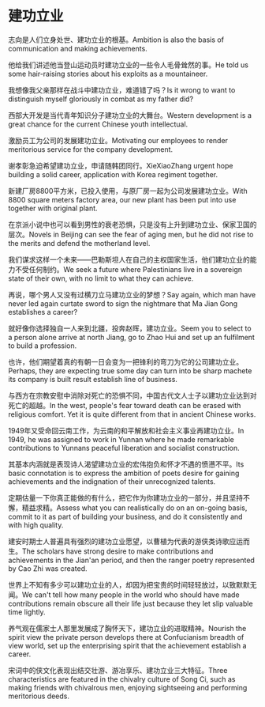 # 建功立业

<p><span class="chinese">志向是人们立身处世、建功立业的根基。</span><span class="english">Ambition is also the basis of communication and making achievements.</span></p>

<p><span class="chinese">他给我们讲述他当登山运动员时建功立业的一些令人毛骨耸然的事。</span><span class="english">He told us some hair-raising stories about his exploits as a mountaineer.</span></p>

<p><span class="chinese">我想像我父亲那样在战斗中建功立业，难道错了吗？</span><span class="english">Is it wrong to want to distinguish myself gloriously in combat as my father did?</span></p>

<p><span class="chinese">西部大开发是当代青年知识分子建功立业的大舞台。</span><span class="english">Western development is a great chance for the current Chinese youth intellectual.</span></p>

<p><span class="chinese">激励员工为公司的发展建功立业。</span><span class="english">Motivating our employees to render meritorious service for the company development.</span></p>

<p><span class="chinese">谢孝彰急迫希望建功立业，申请随韩团同行。</span><span class="english">XieXiaoZhang urgent hope building a solid career, application with Korea regiment together.</span></p>

<p><span class="chinese">新建厂房8800平方米，已投入使用，与原厂房一起为公司发展建功立业。</span><span class="english">With 8800 square meters factory area, our new plant has been put into use together with original plant.</span></p>

<p><span class="chinese">在京派小说中也可以看到男性的衰老恐惧，只是没有上升到建功立业、保家卫国的层次。</span><span class="english">Novels in Beijing can see the fear of aging men, but he did not rise to the merits and defend the motherland level.</span></p>

<p><span class="chinese">我们谋求这样一个未来——巴勒斯坦人在自己的主权国家生活，他们建功立业的能力不受任何制约。</span><span class="english">We seek a future where Palestinians live in a sovereign state of their own, with no limit to what they can achieve.</span></p>

<p><span class="chinese">再说，哪个男人又没有过横刀立马建功立业的梦想？</span><span class="english">Say again, which man have never led again curtate sword to sign the nightmare that Ma Jian Gong establishes a career?</span></p>

<p><span class="chinese">就好像你选择独自一人来到北疆，投奔赵晖，建功立业。</span><span class="english">Seem you to select to a person alone arrive at north Jiang, go to Zhao Hui and set up an fulfilment to build a profession.</span></p>

<p><span class="chinese">也许，他们期望着真的有朝一日会变为一把锋利的弯刀为它的公司建功立业。</span><span class="english">Perhaps, they are expecting true some day can turn into be sharp machete its company is built result establish line of business.</span></p>

<p><span class="chinese">与西方在宗教安慰中消除对死亡的恐惧不同，中国古代文人士子以建功立业达到对死亡的超越。</span><span class="english">In the west, people's fear toward death can be erased with religious comfort. Yet it is quite different from that in ancient Chinese works.</span></p>

<p><span class="chinese">1949年又受命回云南工作，为云南的和平解放和社会主义事业再建功立业。</span><span class="english">In 1949, he was assigned to work in Yunnan where he made remarkable contributions to Yunnans peaceful liberation and socialist construction.</span></p>

<p><span class="chinese">其基本内涵就是表现诗人渴望建功立业的宏伟抱负和怀才不遇的愤懑不平。</span><span class="english">Its basic connotation is to express the ambition of poets desire for gaining achievements and the indignation of their unrecognized talents.</span></p>

<p><span class="chinese">定期估量一下你真正能做的有什么，把它作为你建功立业的一部分，并且坚持不懈，精益求精。</span><span class="english">Assess what you can realistically do on an on-going basis, commit to it as part of building your business, and do it consistently and with high quality.</span></p>

<p><span class="chinese">建安时期士人普遍具有强烈的建功立业愿望，以曹植为代表的游侠类诗歌应运而生。</span><span class="english">The scholars have strong desire to make contributions and achievements in the Jian'an period, and then the ranger poetry represented by Cao Zhi was created.</span></p>

<p><span class="chinese">世界上不知有多少可以建功立业的人，却因为把宝贵的时间轻轻放过，以致默默无闻。</span><span class="english">We can't tell how many people in the world who should have made contributions remain obscure all their life just because they let slip valuable time lightly.</span></p>

<p><span class="chinese">养气观在儒家士人那里发展成了胸怀天下，建功立业的进取精神。</span><span class="english">Nourish the spirit view the private person develops there at Confucianism breadth of view world, set up the enterprising spirit that the achievement establish a career.</span></p>

<p><span class="chinese">宋词中的侠文化表现出结交壮游、游冶享乐、建功立业三大特征。</span><span class="english">Three characteristics are featured in the chivalry culture of Song Ci, such as making friends with chivalrous men, enjoying sightseeing and performing meritorious deeds.</span></p>

